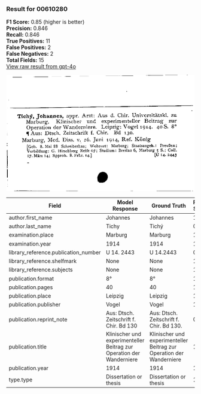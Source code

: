 ### Result for 00610280
**F1 Score:** 0.85 (higher is better)<br>**Precision:** 0.846<br>**Recall:** 0.846<br>**True Positives:** 11<br>**False Positives:** 2<br>**False Negatives:** 2<br>**Total Fields:** 15<br>[View raw result from gpt-4o](https://github.com/RISE-UNIBAS/humanities_data_benchmark/blob/main/results/2025-09-02/T0066/request_T0066_00610280.json)

<img src="https://github.com/RISE-UNIBAS/humanities_data_benchmark/blob/main/benchmarks/zettelkatalog/images/00610280.jpg?raw=true" alt="00610280" width="600px">

| Field | Model Response | Ground Truth | Fuzzy Score | Match |
|-------|----------------|--------------|-------------|-------|
| author.first_name | Johannes | Johannes | 1.000 | ✅ |
| author.last_name | Tichy | Tichý | 0.909 | ❌ |
| examination.place | Marburg | Marburg | 1.000 | ✅ |
| examination.year | 1914 | 1914 | 1.000 | ✅ |
| library_reference.publication_number | U 14. 2443 | U 14.2443 | 0.947 | ❌ |
| library_reference.shelfmark | None | None | 1.000 | ✅ |
| library_reference.subjects | None | None | 1.000 | ✅ |
| publication.format | 8° | 8° | 1.000 | ✅ |
| publication.pages | 40 | 40 | 1.000 | ✅ |
| publication.place | Leipzig | Leipzig | 1.000 | ✅ |
| publication.publisher | Vogel | Vogel | 1.000 | ✅ |
| publication.reprint_note | Aus: Dtsch. Zeitschrift f. Chir. Bd 130 | Aus: Dtsch. Zeitschrift f. Chir. Bd 130. | 0.987 | ✅ |
| publication.title | Klinischer und experimenteller Beitrag zur Operation der Wanderniere | Klinischer und experimenteller Beitrag zur Operation der Wanderniere | 1.000 | ✅ |
| publication.year | 1914 | 1914 | 1.000 | ✅ |
| type.type | Dissertation or thesis | Dissertation or thesis | 1.000 | ✅ |
